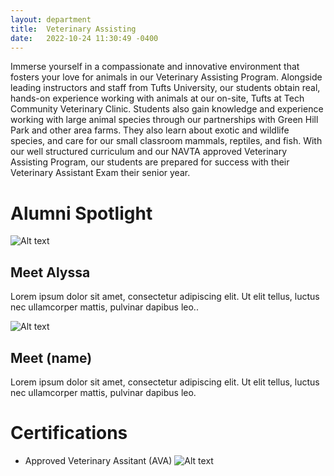 ```yaml
---
layout: department
title:  Veterinary Assisting
date:   2022-10-24 11:30:49 -0400
---
```

Immerse yourself in a compassionate and innovative environment that fosters your love for animals in our Veterinary Assisting Program. Alongside leading instructors and staff from Tufts University, our students obtain real, hands-on experience working with animals at our on-site, Tufts at Tech Community Veterinary Clinic. Students also gain knowledge and experience working with large animal species through our partnerships with Green Hill Park and other area farms. They also learn about exotic and wildlife species, and care for our small classroom mammals, reptiles, and fish. With our well structured curriculum and our NAVTA approved Veterinary Assisting Program, our students are prepared for success with their Veterinary Assistant Exam their senior year. 

<div class="Alumni_section" markdown="1">

# Alumni Spotlight
<div class="Alumni" markdown="1">

![Alt text](cope.jpg)
## Meet Alyssa
Lorem ipsum dolor sit amet, consectetur adipiscing elit. Ut elit tellus, luctus nec ullamcorper mattis, pulvinar dapibus leo..

</div>

<div class="Alumni" markdown="1">

![Alt text](cope.jpg)
## Meet (name)
Lorem ipsum dolor sit amet, consectetur adipiscing elit. Ut elit tellus, luctus nec ullamcorper mattis, pulvinar dapibus leo.

</div>

</div>

# Certifications
- Approved Veterinary Assitant (AVA)
![Alt text](cope.jpg)